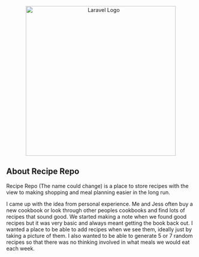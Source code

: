 <p align="center"><a href="https://laravel.com" target="_blank"><img src="https://raw.githubusercontent.com/laravel/art/master/logo-lockup/5%20SVG/2%20CMYK/1%20Full%20Color/laravel-logolockup-cmyk-red.svg" width="400" alt="Laravel Logo"></a></p>

## About Recipe Repo

Recipe Repo (The name could change) is a place to store recipes with the view to making shopping and meal planning easier in the long run. 

I came up with the idea from personal experience. Me and Jess often buy a new cookbook or look through other peoples cookbooks and find lots of recipes that sound good. We started making a note when we found good recipes but it was very basic and always meant getting the book back out. I wanted a place to be able to add recipes when we see them, ideally just by taking a picture of them. I also wanted to be able to generate 5 or 7 random recipes so that there was no thinking involved in what meals we would eat each week. 